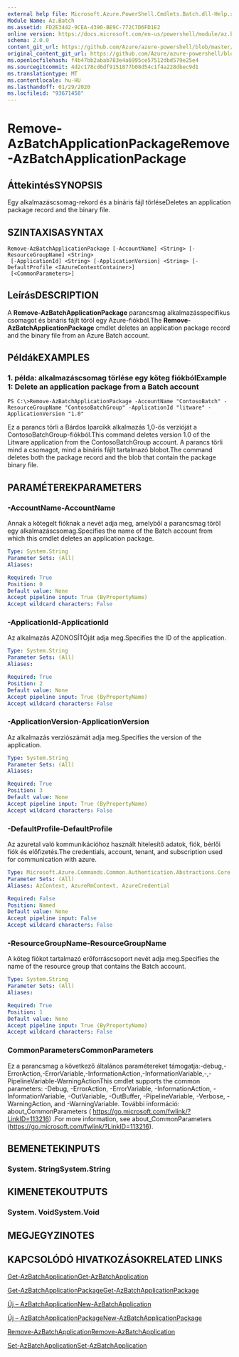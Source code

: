 ```yaml
---
external help file: Microsoft.Azure.PowerShell.Cmdlets.Batch.dll-Help.xml
Module Name: Az.Batch
ms.assetid: FD2E3442-9CEA-4390-BE9C-772C7D6FD1E2
online version: https://docs.microsoft.com/en-us/powershell/module/az.batch/remove-azbatchapplicationpackage
schema: 2.0.0
content_git_url: https://github.com/Azure/azure-powershell/blob/master/src/Batch/Batch/help/Remove-AzBatchApplicationPackage.md
original_content_git_url: https://github.com/Azure/azure-powershell/blob/master/src/Batch/Batch/help/Remove-AzBatchApplicationPackage.md
ms.openlocfilehash: f4b47bb2abab783e4a6995ce57512dbd579e25e4
ms.sourcegitcommit: 4d2c178cd6df9151877b08d54c1f4a228dbec9d1
ms.translationtype: MT
ms.contentlocale: hu-HU
ms.lasthandoff: 01/29/2020
ms.locfileid: "93671458"
---
```

# <span data-ttu-id="74885-101">Remove-AzBatchApplicationPackage</span><span class="sxs-lookup"><span data-stu-id="74885-101">Remove-AzBatchApplicationPackage</span></span>

## <span data-ttu-id="74885-102">Áttekintés</span><span class="sxs-lookup"><span data-stu-id="74885-102">SYNOPSIS</span></span>
<span data-ttu-id="74885-103">Egy alkalmazáscsomag-rekord és a bináris fájl törlése</span><span class="sxs-lookup"><span data-stu-id="74885-103">Deletes an application package record and the binary file.</span></span>

## <span data-ttu-id="74885-104">SZINTAXISA</span><span class="sxs-lookup"><span data-stu-id="74885-104">SYNTAX</span></span>

```
Remove-AzBatchApplicationPackage [-AccountName] <String> [-ResourceGroupName] <String>
 [-ApplicationId] <String> [-ApplicationVersion] <String> [-DefaultProfile <IAzureContextContainer>]
 [<CommonParameters>]
```

## <span data-ttu-id="74885-105">Leírás</span><span class="sxs-lookup"><span data-stu-id="74885-105">DESCRIPTION</span></span>
<span data-ttu-id="74885-106">A **Remove-AzBatchApplicationPackage** parancsmag alkalmazásspecifikus csomagot és bináris fájlt töröl egy Azure-fiókból.</span><span class="sxs-lookup"><span data-stu-id="74885-106">The **Remove-AzBatchApplicationPackage** cmdlet deletes an application package record and the binary file from an Azure Batch account.</span></span>

## <span data-ttu-id="74885-107">Példák</span><span class="sxs-lookup"><span data-stu-id="74885-107">EXAMPLES</span></span>

### <span data-ttu-id="74885-108">1. példa: alkalmazáscsomag törlése egy köteg fiókból</span><span class="sxs-lookup"><span data-stu-id="74885-108">Example 1: Delete an application package from a Batch account</span></span>
```
PS C:\>Remove-AzBatchApplicationPackage -AccountName "ContosoBatch" -ResourceGroupName "ContosoBatchGroup" -ApplicationId "litware" -ApplicationVersion "1.0"
```

<span data-ttu-id="74885-109">Ez a parancs törli a Bárdos Iparcikk alkalmazás 1,0-ös verzióját a ContosoBatchGroup-fiókból.</span><span class="sxs-lookup"><span data-stu-id="74885-109">This command deletes version 1.0 of the Litware application from the ContosoBatchGroup account.</span></span>
<span data-ttu-id="74885-110">A parancs törli mind a csomagot, mind a bináris fájlt tartalmazó blobot.</span><span class="sxs-lookup"><span data-stu-id="74885-110">The command deletes both the package record and the blob that contain the package binary file.</span></span>

## <span data-ttu-id="74885-111">PARAMÉTEREK</span><span class="sxs-lookup"><span data-stu-id="74885-111">PARAMETERS</span></span>

### <span data-ttu-id="74885-112">-AccountName</span><span class="sxs-lookup"><span data-stu-id="74885-112">-AccountName</span></span>
<span data-ttu-id="74885-113">Annak a kötegelt fióknak a nevét adja meg, amelyből a parancsmag töröl egy alkalmazáscsomag.</span><span class="sxs-lookup"><span data-stu-id="74885-113">Specifies the name of the Batch account from which this cmdlet deletes an application package.</span></span>

```yaml
Type: System.String
Parameter Sets: (All)
Aliases:

Required: True
Position: 0
Default value: None
Accept pipeline input: True (ByPropertyName)
Accept wildcard characters: False
```

### <span data-ttu-id="74885-114">-ApplicationId</span><span class="sxs-lookup"><span data-stu-id="74885-114">-ApplicationId</span></span>
<span data-ttu-id="74885-115">Az alkalmazás AZONOSÍTÓját adja meg.</span><span class="sxs-lookup"><span data-stu-id="74885-115">Specifies the ID of the application.</span></span>

```yaml
Type: System.String
Parameter Sets: (All)
Aliases:

Required: True
Position: 2
Default value: None
Accept pipeline input: True (ByPropertyName)
Accept wildcard characters: False
```

### <span data-ttu-id="74885-116">-ApplicationVersion</span><span class="sxs-lookup"><span data-stu-id="74885-116">-ApplicationVersion</span></span>
<span data-ttu-id="74885-117">Az alkalmazás verziószámát adja meg.</span><span class="sxs-lookup"><span data-stu-id="74885-117">Specifies the version of the application.</span></span>

```yaml
Type: System.String
Parameter Sets: (All)
Aliases:

Required: True
Position: 3
Default value: None
Accept pipeline input: True (ByPropertyName)
Accept wildcard characters: False
```

### <span data-ttu-id="74885-118">-DefaultProfile</span><span class="sxs-lookup"><span data-stu-id="74885-118">-DefaultProfile</span></span>
<span data-ttu-id="74885-119">Az azuretal való kommunikációhoz használt hitelesítő adatok, fiók, bérlői fiók és előfizetés.</span><span class="sxs-lookup"><span data-stu-id="74885-119">The credentials, account, tenant, and subscription used for communication with azure.</span></span>

```yaml
Type: Microsoft.Azure.Commands.Common.Authentication.Abstractions.Core.IAzureContextContainer
Parameter Sets: (All)
Aliases: AzContext, AzureRmContext, AzureCredential

Required: False
Position: Named
Default value: None
Accept pipeline input: False
Accept wildcard characters: False
```

### <span data-ttu-id="74885-120">-ResourceGroupName</span><span class="sxs-lookup"><span data-stu-id="74885-120">-ResourceGroupName</span></span>
<span data-ttu-id="74885-121">A köteg fiókot tartalmazó erőforráscsoport nevét adja meg.</span><span class="sxs-lookup"><span data-stu-id="74885-121">Specifies the name of the resource group that contains the Batch account.</span></span>

```yaml
Type: System.String
Parameter Sets: (All)
Aliases:

Required: True
Position: 1
Default value: None
Accept pipeline input: True (ByPropertyName)
Accept wildcard characters: False
```

### <span data-ttu-id="74885-122">CommonParameters</span><span class="sxs-lookup"><span data-stu-id="74885-122">CommonParameters</span></span>
<span data-ttu-id="74885-123">Ez a parancsmag a következő általános paramétereket támogatja:-debug,-ErrorAction,-ErrorVariable,-InformationAction,-InformationVariable,-,-PipelineVariable-WarningAction</span><span class="sxs-lookup"><span data-stu-id="74885-123">This cmdlet supports the common parameters: -Debug, -ErrorAction, -ErrorVariable, -InformationAction, -InformationVariable, -OutVariable, -OutBuffer, -PipelineVariable, -Verbose, -WarningAction, and -WarningVariable.</span></span> <span data-ttu-id="74885-124">További információ: about_CommonParameters ( https://go.microsoft.com/fwlink/?LinkID=113216) .</span><span class="sxs-lookup"><span data-stu-id="74885-124">For more information, see about_CommonParameters (https://go.microsoft.com/fwlink/?LinkID=113216).</span></span>

## <span data-ttu-id="74885-125">BEMENETEK</span><span class="sxs-lookup"><span data-stu-id="74885-125">INPUTS</span></span>

### <span data-ttu-id="74885-126">System. String</span><span class="sxs-lookup"><span data-stu-id="74885-126">System.String</span></span>

## <span data-ttu-id="74885-127">KIMENETEK</span><span class="sxs-lookup"><span data-stu-id="74885-127">OUTPUTS</span></span>

### <span data-ttu-id="74885-128">System. Void</span><span class="sxs-lookup"><span data-stu-id="74885-128">System.Void</span></span>

## <span data-ttu-id="74885-129">MEGJEGYZI</span><span class="sxs-lookup"><span data-stu-id="74885-129">NOTES</span></span>

## <span data-ttu-id="74885-130">KAPCSOLÓDÓ HIVATKOZÁSOK</span><span class="sxs-lookup"><span data-stu-id="74885-130">RELATED LINKS</span></span>

[<span data-ttu-id="74885-131">Get-AzBatchApplication</span><span class="sxs-lookup"><span data-stu-id="74885-131">Get-AzBatchApplication</span></span>](./Get-AzBatchApplication.md)

[<span data-ttu-id="74885-132">Get-AzBatchApplicationPackage</span><span class="sxs-lookup"><span data-stu-id="74885-132">Get-AzBatchApplicationPackage</span></span>](./Get-AzBatchApplicationPackage.md)

[<span data-ttu-id="74885-133">Új – AzBatchApplication</span><span class="sxs-lookup"><span data-stu-id="74885-133">New-AzBatchApplication</span></span>](./New-AzBatchApplication.md)

[<span data-ttu-id="74885-134">Új – AzBatchApplicationPackage</span><span class="sxs-lookup"><span data-stu-id="74885-134">New-AzBatchApplicationPackage</span></span>](./New-AzBatchApplicationPackage.md)

[<span data-ttu-id="74885-135">Remove-AzBatchApplication</span><span class="sxs-lookup"><span data-stu-id="74885-135">Remove-AzBatchApplication</span></span>](./Remove-AzBatchApplication.md)

[<span data-ttu-id="74885-136">Set-AzBatchApplication</span><span class="sxs-lookup"><span data-stu-id="74885-136">Set-AzBatchApplication</span></span>](./Set-AzBatchApplication.md)


